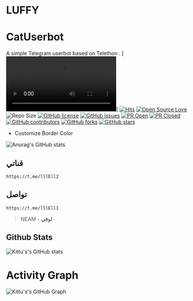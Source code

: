 # LUFFY
# CatUserbot
A simple Telegram userbot based on Telethon .
[![catuserbot logo](https://telegra.ph/file/31974f14c95b4de041074.mp4)]
[![Hits](https://hits.seeyoufarm.com/api/count/incr/badge.svg?url=https%3A%2F%2Fgithub.com%2Fsandy1709%2Fcatuserbot&count_bg=%2379C83D&title_bg=%23555555&icon=&icon_color=%23E7E7E7&title=hits&edge_flat=false)](https://github.com/LufffyTeam/Luffy)
[![Open Source Love](https://badges.frapsoft.com/os/v2/open-source.png?v=103)](https://github.com/LufffyTeam/Luffy/)
![Repo Size](https://img.shields.io/github/repo-size/LufffyTeam/Luffy?&style=flat-square&logo=github)
[![GitHub license](https://img.shields.io/github/license/LufffyTeam/Luffy?&style=flat-square&logo=github)](https://github.com/LufffyTeam/Luffy/blob/master/LICENSE)
[![GitHub issues](https://img.shields.io/github/issues/LufffyTeam/Luffy?&style=flat-square&logo=github)](https://github.com/LufffyTeam/Luffy)
[![PR Open](https://img.shields.io/github/issues-pr/LufffyTeam/Luffy?&style=flat-square&logo=github)](https://github.com/LufffyTeam/Luffy)
[![PR Closed](https://img.shields.io/github/issues-pr-closed/LufffyTeam/Luffy?&style=flat-square&logo=github)](https://github.com/LufffyTeam/Luffy/pulls?q=is:closed)
[![GitHub contributors](https://img.shields.io/github/contributors/LufffyTeam/Luffy?&style=flat-square&logo=github)](https://GitHub.com/LufffyTeam/Luffy)
[![GitHub forks](https://img.shields.io/github/forks/LufffyTeam/Luffy?&style=flat-square&logo=github)](https://github.com/LufffyTeam/Luffy/library)
[![GitHub stars](https://img.shields.io/github/stars/LufffyTeam/Luffy?&style=flat-square&logo=github)](https://github.com/LufffyTeam/Luffy/library)

- Customize Border Color

![Anurag's GitHub stats](https://github-readme-stats.vercel.app/api?username=anuraghazra&border_color=2e4058)
## قناتي
    https://t.me/lllEll2
## تواصل
    https://t.me/lllEll1
   
> NEAM - **لوفي**

## Github Stats
![Kittu's's GitHub stats](https://github-readme-stats.vercel.app/api?username=LufffyTeam&show_icons=true&theme=synthwave)

# Activity Graph

![Kittu's's GitHub Graph](https://activity-graph.herokuapp.com/graph?username=LufffyTeam&custom_title=My%20Graph&bg_color=241731&line=f20f80&color=f52f91&point=fdf5ea&hide_border=true&area=false&area_color=fdf5ea)

